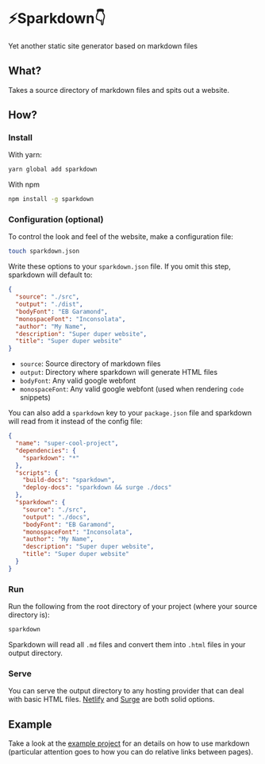 # :zap:Sparkdown:point_down:

Yet another static site generator based on markdown files

## What?

Takes a source directory of markdown files and spits out a website.

## How?

### Install

With yarn: 

```bash
yarn global add sparkdown
```

With npm

```bash
npm install -g sparkdown
```

### Configuration (optional)

To control the look and feel of the website, make a configuration file:

```bash
touch sparkdown.json
```

Write these options to your `sparkdown.json` file. If you omit this step, sparkdown will default to:

```json
{
  "source": "./src",
  "output": "./dist",
  "bodyFont": "EB Garamond",
  "monospaceFont": "Inconsolata",
  "author": "My Name",
  "description": "Super duper website",
  "title": "Super duper website"
}
```

- `source`: Source directory of markdown files
- `output`: Directory where sparkdown will generate HTML files
- `bodyFont`: Any valid google webfont
- `monospaceFont`: Any valid google webfont (used when rendering `code` snippets)

You can also add a `sparkdown` key to your `package.json` file and sparkdown will read from it instead of the config file:

```json
{
  "name": "super-cool-project",
  "dependencies": {
    "sparkdown": "*"
  },
  "scripts": {
    "build-docs": "sparkdown",
    "deploy-docs": "sparkdown && surge ./docs"
  },
  "sparkdown": {
    "source": "./src",
    "output": "./docs",
    "bodyFont": "EB Garamond",
    "monospaceFont": "Inconsolata",
    "author": "My Name",
    "description": "Super duper website",
    "title": "Super duper website"
  }
}
```

### Run

Run the following from the root directory of your project (where your source directory is):

```bash
sparkdown
```

Sparkdown will read all `.md` files and convert them into `.html` files in your output directory.

### Serve

You can serve the output directory to any hosting provider that can deal with basic HTML files. [Netlify](https://www.netlify.com/) and [Surge](https://surge.sh) are both solid options.

## Example

Take a look at the [example project](./example) for an details on how to use markdown (particular attention goes to how you can do relative links between pages).
